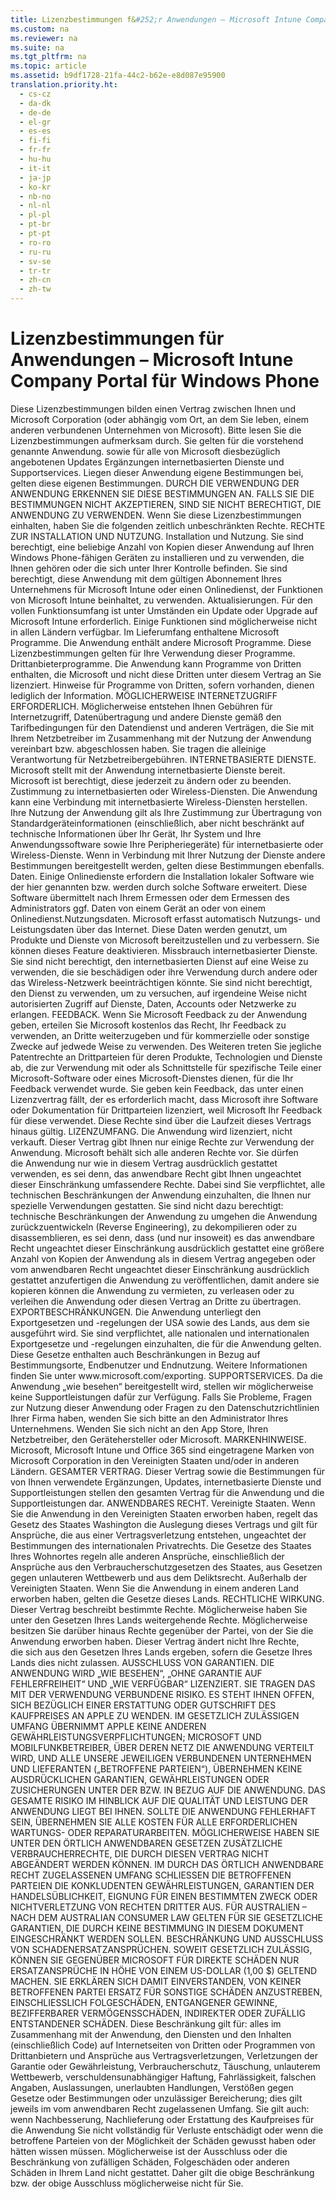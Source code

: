```yaml
---
title: Lizenzbestimmungen f&#252;r Anwendungen – Microsoft Intune Company Portal f&#252;r Windows Phone
ms.custom: na
ms.reviewer: na
ms.suite: na
ms.tgt_pltfrm: na
ms.topic: article
ms.assetid: b9df1728-21fa-44c2-b62e-e8d087e95900
translation.priority.ht: 
  - cs-cz
  - da-dk
  - de-de
  - el-gr
  - es-es
  - fi-fi
  - fr-fr
  - hu-hu
  - it-it
  - ja-jp
  - ko-kr
  - nb-no
  - nl-nl
  - pl-pl
  - pt-br
  - pt-pt
  - ro-ro
  - ru-ru
  - sv-se
  - tr-tr
  - zh-cn
  - zh-tw
---
```

# Lizenzbestimmungen f&#252;r Anwendungen – Microsoft Intune Company Portal f&#252;r Windows Phone
<?xml version="1.0" encoding="utf-8"?>
<developerConceptualDocument xmlns="http://ddue.schemas.microsoft.com/authoring/2003/5" xmlns:xlink="http://www.w3.org/1999/xlink" xmlns:xsi="http://www.w3.org/2001/XMLSchema-instance" xsi:schemaLocation="http://ddue.schemas.microsoft.com/authoring/2003/5 http://dduestorage.blob.core.windows.net/ddueschema/developer.xsd">
  <introduction>
    <para> </para>
  </introduction>
  <section expanded="true">
    <title>STANDARDLIZENZBESTIMMUNGEN FÜR ANWENDUNGEN VON MICROSOFT MICROSOFT INTUNE COMPANY PORTAL FÜR WINDOWS PHONE</title>
    <content>
      <para>Diese Lizenzbestimmungen bilden einen Vertrag zwischen Ihnen und Microsoft Corporation (oder abhängig vom Ort, an dem Sie leben, einem anderen verbundenen Unternehmen von Microsoft). Bitte lesen Sie die Lizenzbestimmungen aufmerksam durch. Sie gelten für die vorstehend genannte Anwendung. sowie für alle von Microsoft diesbezüglich angebotenen</para>
      <list class="bullet">
        <listItem>
          <para>Updates</para>
        </listItem>
        <listItem>
          <para>Ergänzungen</para>
        </listItem>
        <listItem>
          <para>internetbasierten Dienste und</para>
        </listItem>
        <listItem>
          <para>Supportservices.</para>
        </listItem>
      </list>
      <para>Liegen dieser Anwendung eigene Bestimmungen bei, gelten diese eigenen Bestimmungen.</para>
      <para>
        <embeddedLabel>DURCH DIE VERWENDUNG DER ANWENDUNG ERKENNEN SIE DIESE BESTIMMUNGEN AN. FALLS SIE DIE BESTIMMUNGEN NICHT AKZEPTIEREN, SIND SIE NICHT BERECHTIGT, DIE ANWENDUNG ZU VERWENDEN.</embeddedLabel>
      </para>
      <para>
        <embeddedLabel>Wenn Sie diese Lizenzbestimmungen einhalten, haben Sie die folgenden zeitlich unbeschränkten Rechte.</embeddedLabel>
      </para>
      <list class="ordered">
        <listItem>
          <para>
            <embeddedLabel>RECHTE ZUR INSTALLATION UND NUTZUNG.</embeddedLabel>
          </para>
          <list class="ordered">
            <listItem>
              <para>
                <embeddedLabel>Installation und Nutzung.</embeddedLabel> Sie sind berechtigt, eine beliebige Anzahl von Kopien dieser Anwendung auf Ihren Windows Phone-fähigen Geräten zu installieren und zu verwenden, die Ihnen gehören oder die sich unter Ihrer Kontrolle befinden. Sie sind berechtigt, diese Anwendung mit dem gültigen Abonnement Ihres Unternehmens für Microsoft Intune oder einen Onlinedienst, der Funktionen von Microsoft Intune beinhaltet, zu verwenden.</para>
            </listItem>
            <listItem>
              <para>
                <embeddedLabel>Aktualisierungen.</embeddedLabel> Für den vollen Funktionsumfang ist unter Umständen ein Update oder Upgrade auf Microsoft Intune erforderlich. Einige Funktionen sind möglicherweise nicht in allen Ländern verfügbar.</para>
            </listItem>
            <?Comment JJG: Product studio (\Client Management\Company Portal Framework\) bug169473. 2015-02-19T16:33:00Z  Id='0?>
            <listItem>
              <para>
                <embeddedLabel>Im Lieferumfang enthaltene Microsoft Programme.</embeddedLabel> Die Anwendung enthält andere Microsoft Programme. Diese Lizenzbestimmungen gelten für Ihre Verwendung dieser Programme.</para>
            </listItem>
            <listItem>
              <para>
                <embeddedLabel>Drittanbieterprogramme.</embeddedLabel> Die Anwendung kann Programme von Dritten enthalten, die Microsoft und nicht diese Dritten unter diesem Vertrag an Sie lizenziert. Hinweise für Programme von Dritten, sofern vorhanden, dienen lediglich der Information.<?CommentEnd Id='0'
    ?></para>
            </listItem>
          </list>
        </listItem>
        <listItem>
          <para>
            <embeddedLabel>MÖGLICHERWEISE INTERNETZUGRIFF ERFORDERLICH.</embeddedLabel> Möglicherweise entstehen Ihnen Gebühren für Internetzugriff, Datenübertragung und andere Dienste gemäß den Tarifbedingungen für den Datendienst und anderen Verträgen, die Sie mit Ihrem Netzbetreiber im Zusammenhang mit der Nutzung der Anwendung vereinbart bzw. abgeschlossen haben. Sie tragen die alleinige Verantwortung für Netzbetreibergebühren.</para>
        </listItem>
        <listItem>
          <para>
            <embeddedLabel>INTERNETBASIERTE DIENSTE.</embeddedLabel> Microsoft stellt mit der Anwendung internetbasierte Dienste bereit. Microsoft ist berechtigt, diese jederzeit zu ändern oder zu beenden.</para>
          <list class="ordered">
            <listItem>
              <para>Zustimmung zu internetbasierten oder Wireless-Diensten. Die Anwendung kann eine Verbindung mit internetbasierte Wireless-Diensten herstellen. Ihre Nutzung der Anwendung gilt als Ihre Zustimmung zur Übertragung von Standardgeräteinformationen (einschließlich, aber nicht beschränkt auf technische Informationen über Ihr Gerät, Ihr System und Ihre Anwendungssoftware sowie Ihre Peripheriegeräte) für internetbasierte oder Wireless-Dienste. Wenn in Verbindung mit Ihrer Nutzung der Dienste andere Bestimmungen bereitgestellt werden, gelten diese Bestimmungen ebenfalls.</para>
            <list class="bullet"><listItem><para>Daten. Einige Onlinedienste erfordern die Installation lokaler Software wie der hier genannten bzw. werden durch solche Software erweitert. Diese Software übermittelt nach Ihrem Ermessen oder dem Ermessen des Administrators ggf. Daten von einem Gerät an oder von einem Onlinedienst.</para></listItem><listItem><para>Nutzungsdaten. Microsoft erfasst automatisch Nutzungs- und Leistungsdaten über das Internet. Diese Daten werden genutzt, um Produkte und Dienste von Microsoft bereitzustellen und zu verbessern. Sie können dieses Feature deaktivieren.</para></listItem></list></listItem>
            <listItem>
              <para>Missbrauch internetbasierter Dienste. Sie sind nicht berechtigt, den internetbasierten Dienst auf eine Weise zu verwenden, die sie beschädigen oder ihre Verwendung durch andere oder das Wireless-Netzwerk beeinträchtigen könnte. Sie sind nicht berechtigt, den Dienst zu verwenden, um zu versuchen, auf irgendeine Weise nicht autorisierten Zugriff auf Dienste, Daten, Accounts oder Netzwerke zu erlangen.</para>
            </listItem>
          </list>
        </listItem>
        <listItem>
          <para>
            <embeddedLabel>FEEDBACK.</embeddedLabel> Wenn Sie Microsoft Feedback zu der Anwendung geben, erteilen Sie Microsoft kostenlos das Recht, Ihr Feedback zu verwenden, an Dritte weiterzugeben und für kommerzielle oder sonstige Zwecke auf jedwede Weise zu verwenden. Des Weiteren treten Sie jegliche Patentrechte an Drittparteien für deren Produkte, Technologien und Dienste ab, die zur Verwendung mit oder als Schnittstelle für spezifische Teile einer Microsoft-Software oder eines Microsoft-Dienstes dienen, für die Ihr Feedback verwendet wurde. Sie geben kein Feedback, das unter einen Lizenzvertrag fällt, der es erforderlich macht, dass Microsoft ihre Software oder Dokumentation für Drittparteien lizenziert, weil Microsoft Ihr Feedback für diese verwendet. Diese Rechte sind über die Laufzeit dieses Vertrags hinaus gültig.</para>
        </listItem>
        <listItem>
          <para>
            <embeddedLabel>LIZENZUMFANG.</embeddedLabel> Die Anwendung wird lizenziert, nicht verkauft. Dieser Vertrag gibt Ihnen nur einige Rechte zur Verwendung der Anwendung. Microsoft behält sich alle anderen Rechte vor. Sie dürfen die Anwendung nur wie in diesem Vertrag ausdrücklich gestattet verwenden, es sei denn, das anwendbare Recht gibt Ihnen ungeachtet dieser Einschränkung umfassendere Rechte. Dabei sind Sie verpflichtet, alle technischen Beschränkungen der Anwendung einzuhalten, die Ihnen nur spezielle Verwendungen gestatten. Sie sind nicht dazu berechtigt:</para>
          <list class="bullet">
            <listItem>
              <para>technische Beschränkungen der Anwendung zu umgehen</para>
            </listItem>
            <listItem>
              <para>die Anwendung zurückzuentwickeln (Reverse Engineering), zu dekompilieren oder zu disassemblieren, es sei denn, dass (und nur insoweit) es das anwendbare Recht ungeachtet dieser Einschränkung ausdrücklich gestattet</para>
            </listItem>
            <listItem>
              <para>eine größere Anzahl von Kopien der Anwendung als in diesem Vertrag angegeben oder vom anwendbaren Recht ungeachtet dieser Einschränkung ausdrücklich gestattet anzufertigen</para>
            </listItem>
            <listItem>
              <para>die Anwendung zu veröffentlichen, damit andere sie kopieren können</para>
            </listItem>
            <listItem>
              <para>die Anwendung zu vermieten, zu verleasen oder zu verleihen</para>
            </listItem>
            <listItem>
              <para>die Anwendung oder diesen Vertrag an Dritte zu übertragen.</para>
            </listItem>
          </list>
        </listItem>
        <listItem>
          <para>
            <embeddedLabel>EXPORTBESCHRÄNKUNGEN.</embeddedLabel> Die Anwendung unterliegt den Exportgesetzen und -regelungen der USA sowie des Lands, aus dem sie ausgeführt wird. Sie sind verpflichtet, alle nationalen und internationalen Exportgesetze und -regelungen einzuhalten, die für die Anwendung gelten. Diese Gesetze enthalten auch Beschränkungen in Bezug auf Bestimmungsorte, Endbenutzer und Endnutzung. Weitere Informationen finden Sie unter www.microsoft.com/exporting.</para>
        </listItem>
        <listItem>
          <para>
            <embeddedLabel>SUPPORTSERVICES.</embeddedLabel> Da die Anwendung „wie besehen“ bereitgestellt wird, stellen wir möglicherweise keine Supportleistungen dafür zur Verfügung. Falls Sie Probleme, Fragen zur Nutzung dieser Anwendung oder Fragen zu den Datenschutzrichtlinien Ihrer Firma haben, wenden Sie sich bitte an den Administrator Ihres Unternehmens. Wenden Sie sich nicht an den App Store, Ihren Netzbetreiber, den Gerätehersteller oder Microsoft.</para>
        </listItem>
        <listItem>
          <para>
            <embeddedLabel>MARKENHINWEISE.</embeddedLabel> Microsoft, Microsoft Intune und Office 365 sind eingetragene Marken von Microsoft Corporation in den Vereinigten Staaten und/oder in anderen Ländern.</para>
        </listItem>
        <listItem>
          <para>
            <embeddedLabel>GESAMTER VERTRAG.</embeddedLabel> Dieser Vertrag sowie die Bestimmungen für von Ihnen verwendete Ergänzungen, Updates, internetbasierte Dienste und Supportleistungen stellen den gesamten Vertrag für die Anwendung und die Supportleistungen dar.</para>
        </listItem>
        <listItem>
          <para>
            <embeddedLabel>ANWENDBARES RECHT.</embeddedLabel>
          </para>
          <list class="ordered">
            <listItem>
              <para>
                <embeddedLabel>Vereinigte Staaten.</embeddedLabel> Wenn Sie die Anwendung in den Vereinigten Staaten erworben haben, regelt das Gesetz des Staates Washington die Auslegung dieses Vertrags und gilt für Ansprüche, die aus einer Vertragsverletzung entstehen, ungeachtet der Bestimmungen des internationalen Privatrechts. Die Gesetze des Staates Ihres Wohnortes regeln alle anderen Ansprüche, einschließlich der Ansprüche aus den Verbraucherschutzgesetzen des Staates, aus Gesetzen gegen unlauteren Wettbewerb und aus dem Deliktsrecht.</para>
            </listItem>
            <listItem>
              <para>
                <embeddedLabel>Außerhalb der Vereinigten Staaten.</embeddedLabel> Wenn Sie die Anwendung in einem anderen Land erworben haben, gelten die Gesetze dieses Lands.</para>
            </listItem>
          </list>
        </listItem>
        <listItem>
          <para>
            <embeddedLabel>RECHTLICHE WIRKUNG.</embeddedLabel> Dieser Vertrag beschreibt bestimmte Rechte. Möglicherweise haben Sie unter den Gesetzen Ihres Lands weitergehende Rechte. Möglicherweise besitzen Sie darüber hinaus Rechte gegenüber der Partei, von der Sie die Anwendung erworben haben. Dieser Vertrag ändert nicht Ihre Rechte, die sich aus den Gesetzen Ihres Lands ergeben, sofern die Gesetze Ihres Lands dies nicht zulassen.</para>
        </listItem>
        <listItem>
          <para>
            <embeddedLabel>AUSSCHLUSS VON GARANTIEN. DIE ANWENDUNG WIRD „WIE BESEHEN“, „OHNE GARANTIE AUF FEHLERFREIHEIT“ UND „WIE VERFÜGBAR“ LIZENZIERT. SIE TRAGEN DAS MIT DER VERWENDUNG VERBUNDENE RISIKO. ES STEHT IHNEN OFFEN, SICH BEZÜGLICH EINER ERSTATTUNG ODER GUTSCHRIFT DES KAUFPREISES AN APPLE ZU WENDEN. IM GESETZLICH ZULÄSSIGEN UMFANG ÜBERNIMMT APPLE KEINE ANDEREN GEWÄHRLEISTUNGSVERPFLICHTUNGEN; MICROSOFT UND MOBILFUNKBETREIBER, ÜBER DEREN NETZ DIE ANWENDUNG VERTEILT WIRD, UND ALLE UNSERE JEWEILIGEN VERBUNDENEN UNTERNEHMEN UND LIEFERANTEN („BETROFFENE PARTEIEN“), ÜBERNEHMEN KEINE AUSDRÜCKLICHEN GARANTIEN, GEWÄHRLEISTUNGEN ODER ZUSICHERUNGEN UNTER DER BZW. IN BEZUG AUF DIE ANWENDUNG. DAS GESAMTE RISIKO IM HINBLICK AUF DIE QUALITÄT UND LEISTUNG DER ANWENDUNG LIEGT BEI IHNEN. SOLLTE DIE ANWENDUNG FEHLERHAFT SEIN, ÜBERNEHMEN SIE ALLE KOSTEN FÜR ALLE ERFORDERLICHEN WARTUNGS- ODER REPARATURARBEITEN. MÖGLICHERWEISE HABEN SIE UNTER DEN ÖRTLICH ANWENDBAREN GESETZEN ZUSÄTZLICHE VERBRAUCHERRECHTE, DIE DURCH DIESEN VERTRAG NICHT ABGEÄNDERT WERDEN KÖNNEN. IM DURCH DAS ÖRTLICH ANWENDBARE RECHT ZUGELASSENEN UMFANG SCHLIESSEN DIE BETROFFENEN PARTEIEN DIE KONKLUDENTEN GEWÄHRLEISTUNGEN, GARANTIEN DER HANDELSÜBLICHKEIT, EIGNUNG FÜR EINEN BESTIMMTEN ZWECK ODER NICHTVERLETZUNG VON RECHTEN DRITTER AUS.</embeddedLabel>
          </para>
          <para>
            <embeddedLabel>FÜR AUSTRALIEN – NACH DEM AUSTRALIAN CONSUMER LAW GELTEN FÜR SIE GESETZLICHE GARANTIEN, DIE DURCH KEINE BESTIMMUNG IN DIESEM DOKUMENT EINGESCHRÄNKT WERDEN SOLLEN.</embeddedLabel>
          </para>
        </listItem>
        <listItem>
          <para>
            <embeddedLabel>BESCHRÄNKUNG UND AUSSCHLUSS VON SCHADENERSATZANSPRÜCHEN. SOWEIT GESETZLICH ZULÄSSIG, KÖNNEN SIE GEGENÜBER MICROSOFT FÜR DIREKTE SCHÄDEN NUR ERSATZANSPRÜCHE IN HÖHE VON EINEM US-DOLLAR (1,00 $) GELTEND MACHEN. SIE ERKLÄREN SICH DAMIT EINVERSTANDEN, VON KEINER BETROFFENEN PARTEI ERSATZ FÜR SONSTIGE SCHÄDEN ANZUSTREBEN, EINSCHLIESSLICH FOLGESCHÄDEN, ENTGANGENER GEWINNE, BEZIFFERBARER VERMÖGENSSCHÄDEN, INDIREKTER ODER ZUFÄLLIG ENTSTANDENER SCHÄDEN.</embeddedLabel>
          </para>
          <para>Diese Beschränkung gilt für:</para>
          <list class="bullet">
            <listItem>
              <para>alles im Zusammenhang mit der Anwendung, den Diensten und den Inhalten (einschließlich Code) auf Internetseiten von Dritten oder Programmen von Drittanbietern und</para>
            </listItem>
            <listItem>
              <para>Ansprüche aus Vertragsverletzungen, Verletzungen der Garantie oder Gewährleistung, Verbraucherschutz, Täuschung, unlauterem Wettbewerb, verschuldensunabhängiger Haftung, Fahrlässigkeit, falschen Angaben, Auslassungen, unerlaubten Handlungen, Verstößen gegen Gesetze oder Bestimmungen oder unzulässiger Bereicherung; dies gilt jeweils im vom anwendbaren Recht zugelassenen Umfang.</para>
            </listItem>
          </list>
          <para>Sie gilt auch:</para>
          <list class="ordered">
            <listItem>
              <para>wenn Nachbesserung, Nachlieferung oder Erstattung des Kaufpreises für die Anwendung Sie nicht vollständig für Verluste entschädigt oder</para>
            </listItem>
            <listItem>
              <para>wenn die betroffene Parteien von der Möglichkeit der Schäden gewusst haben oder hätten wissen müssen.</para>
            </listItem>
          </list>
          <para>Möglicherweise ist der Ausschluss oder die Beschränkung von zufälligen Schäden, Folgeschäden oder anderen Schäden in Ihrem Land nicht gestattet. Daher gilt die obige Beschränkung bzw. der obige Ausschluss möglicherweise nicht für Sie.</para>
        </listItem>
      </list>
    </content>
    <sections>
      <section>
        <title> </title>
        <content>
          <para> </para>
        </content>
      </section>
    </sections>
  </section>
  <relatedTopics/>
</developerConceptualDocument>




